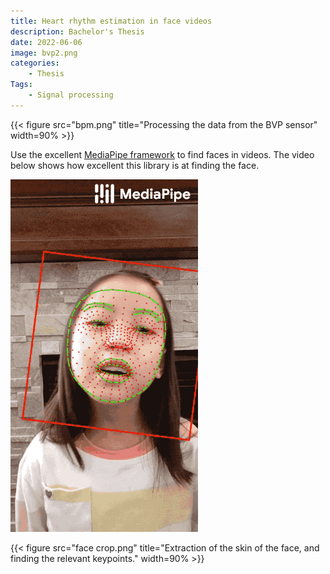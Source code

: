 ```yaml
---
title: Heart rhythm estimation in face videos
description: Bachelor's Thesis
date: 2022-06-06
image: bvp2.png
categories:
    - Thesis
Tags:
    - Signal processing
---
```




{{< figure src="bpm.png" title="Processing the data from the BVP sensor" width=90% >}}

Use the excellent [MediaPipe framework](https://chuoling.github.io/mediapipe/solutions/face_mesh.html) to find faces in videos. The video below shows how excellent this library is at finding the face.

![Real time face processing with the Mediapipe frame work](face_mesh_android_gpu.gif)

{{< figure src="face crop.png" title="Extraction of the skin of the face, and finding the relevant keypoints." width=90% >}}
